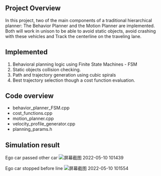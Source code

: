 ## Project Overview
In this project, two of the main components of a traditional hierarchical planner: The Behavior Planner and the Motion Planner are implemented. Both will work in unison to be able to avoid static objects, avoid crashing with these vehicles and Track the centerline on the traveling lane.
## Implemented
1. Behavioral planning logic using Finite State Machines - FSM
2. Static objects collision checking.
3. Path and trajectory generation using cubic spirals
4. Best trajectory selection though a cost function evaluation. 
## Code overview
 - behavior_planner_FSM.cpp
 - cost_functions.cpp
 - motion_planner.cpp
 - velocity_profile_generator.cpp
 - planning_params.h
## Simulation result
Ego car passed other car
![屏幕截图 2022-05-10 101439](https://user-images.githubusercontent.com/99339837/167533852-ba675362-a98b-4455-8c99-d85d220d7c8a.png)

Ego car stopped before line
![屏幕截图 2022-05-10 101554](https://user-images.githubusercontent.com/99339837/167533858-8602fdee-e9a3-4f0c-ba0e-f9f255539c56.png)
